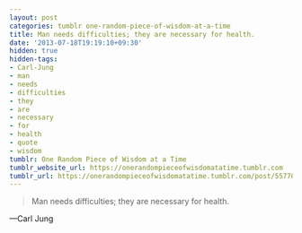 ```yaml
---
layout: post
categories: tumblr one-random-piece-of-wisdom-at-a-time
title: Man needs difficulties; they are necessary for health.
date: '2013-07-18T19:19:10+09:30'
hidden: true
hidden-tags:
- Carl-Jung
- man
- needs
- difficulties
- they
- are
- necessary
- for
- health
- quote
- wisdom
tumblr: One Random Piece of Wisdom at a Time
tumblr_website_url: https://onerandompieceofwisdomatatime.tumblr.com
tumblr_url: https://onerandompieceofwisdomatatime.tumblr.com/post/55770155514/man-needs-difficulties-they-are-necessary-for
---
```

> Man needs difficulties; they are necessary for health.

—Carl Jung

